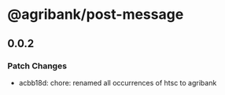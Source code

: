 # @agribank/post-message

## 0.0.2

### Patch Changes

- acbb18d: chore: renamed all occurrences of htsc to agribank
